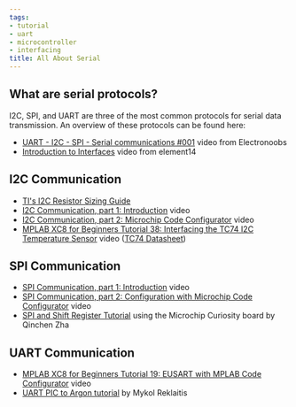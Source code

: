 ```yaml
---
tags:
- tutorial
- uart
- microcontroller
- interfacing
title: All About Serial
---
```


## What are serial protocols?

I2C, SPI, and UART are three of the most common protocols for serial data transmission. An overview of these protocols can be found here:

-   [UART - I2C - SPI - Serial communications #001](https://www.youtube.com/watch?v=IyGwvGzrqp8) video from Electronoobs
-   [Introduction to Interfaces](https://www.youtube.com/watch?v=nMZJwspSkAc) video from element14

## I2C Communication

- [TI's I2C Resistor Sizing Guide](https://e2e.ti.com/cfs-file/__key/communityserver-discussions-components-files/6/I2C-Bus-Pullup-Resistor-Calculation.pdf)
-   [I2C Communication, part 1: Introduction](https://www.youtube.com/watch?v=A-RQ5ShriHY&list=PL3lfkED2i6JcJH-OETxsI43e8M-7eLeL-&index=27) video
-   [I2C Communication, part 2: Microchip Code Configurator](https://www.youtube.com/watch?v=1M1n8oEw9zk&list=PL3lfkED2i6JcJH-OETxsI43e8M-7eLeL-&index=28) video
-   [MPLAB XC8 for Beginners Tutorial 38: Interfacing the TC74 I2C Temperature Sensor](https://www.youtube.com/watch?v=uxYf_k8UB3Q&list=PL3lfkED2i6JcJH-OETxsI43e8M-7eLeL-&index=29) video ([TC74 Datasheet](http://ww1.microchip.com/downloads/en/devicedoc/21462d.pdf))

## SPI Communication

-   [SPI Communication, part 1: Introduction](https://www.youtube.com/watch?v=c8qg3DK_ZVc&list=PL3lfkED2i6JcJH-OETxsI43e8M-7eLeL-&index=30) video
-   [SPI Communication, part 2: Configuration with Microchip Code Configurator](https://www.youtube.com/watch?v=Y1uPY_9UVPY&list=PL3lfkED2i6JcJH-OETxsI43e8M-7eLeL-&index=31) video
-   [SPI and Shift Register Tutorial](/spi-shift-register-tutorial/) using the Microchip Curiosity board by Qinchen Zha

## UART Communication

-   [MPLAB XC8 for Beginners Tutorial 19: EUSART with MPLAB Code Configurator](https://www.youtube.com/watch?v=jLRTTHI9m94&list=PL3lfkED2i6JcJH-OETxsI43e8M-7eLeL-&index=19) video
-   [UART PIC to Argon tutorial](/uart-pic-to-argon-tutorial/) by Mykol Reklaitis
